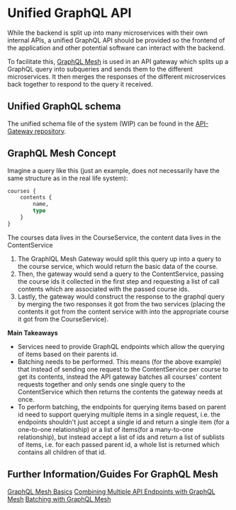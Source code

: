 # Unified GraphQL API

While the backend is split up into many microservices with their own internal APIs, a unified GraphQL API should be provided so the frontend of the application and other potential software can interact with the backend.

To facilitate this, [GraphQL Mesh](https://the-guild.dev/graphql/mesh) is used in an API gateway which splits up a GraphQL query into subqueries and sends them to the different microservices. It then merges the responses of the different microservices back together to respond to the query it received.

## Unified GraphQL schema

The unified schema file of the system (WIP) can be found in the [API-Gateway repository](https://github.com/IT-REX-Platform/graphql_gateway). 

## GraphQL Mesh Concept

Imagine a query like this (just an example, does not necessarily have the same structure as in the real life system):

```graphql
courses {
    contents {
        name,
        type
    }
}
```

The courses data lives in the CourseService, the content data lives in the ContentService

1. The GraphlQL Mesh Gateway would split this query up into a query to the course service, which would return the basic data of the course.
2. Then, the gateway would send a query to the ContentService, passing the course ids it collected in the first step and requesting a list of call contents which are associated with the passed course ids.
3. Lastly, the gateway would construct the response to the graphql query by merging the two responses it got from the two services (placing the contents it got from the content service with into the appropriate course it got from the CourseService).

**Main Takeaways**
* Services need to provide GraphQL endpoints which allow the querying of items based on their parents id.
* Batching needs to be performed. This means (for the above example) that instead of sending one request to the ContentService per course to get its contents, instead the API gateway batches all courses' content requests together and only sends one single query to the ContentService which then returns the contents the gateway needs at once.
* To perform batching, the endpoints for querying items based on parent id need to support querying multiple items in a single request, i.e. the endpoints shouldn't just accept a single id and return a single item (for a one-to-one relationship) or a list of items(for a many-to-one relationship), but instead accept a list of ids and return a list of sublists of items, i.e. for each passed parent id, a whole list is returned which contains all children of that id.

## Further Information/Guides For GraphQL Mesh

[GraphQL Mesh Basics](https://the-guild.dev/graphql/mesh/docs/getting-started/your-first-mesh-gateway)
[Combining Multiple API Endpoints with GraphQL Mesh](https://the-guild.dev/graphql/mesh/docs/getting-started/combine-multiple-sources)
[Batching with GraphQL Mesh](https://the-guild.dev/graphql/mesh/docs/guides/batching)